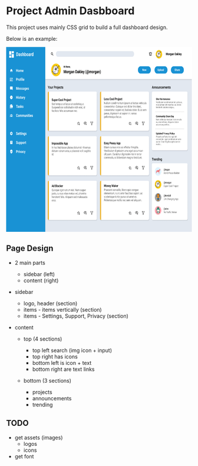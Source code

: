 # Project Admin Dasbboard

This project uses mainly CSS grid to build a full dashboard design.

Below is an example:

<img src="dashboard-project.png" width="700" height="500">

## Page Design
* 2 main parts
    * sidebar (left)
    * content (right)

* sidebar
    * logo, header (section)
    * items - items vertically (section)
    * items - Settings, Support, Privacy (section)

* content
    * top (4 sections)
        * top left search (img icon + input)
        * top right has icons
        * bottom left is icon + text
        * bottom right are text links

    * bottom (3 sections)    
        * projects
        * announcements
        * trending


## TODO
* get assets (images)
    * logos
    * icons
* get font

